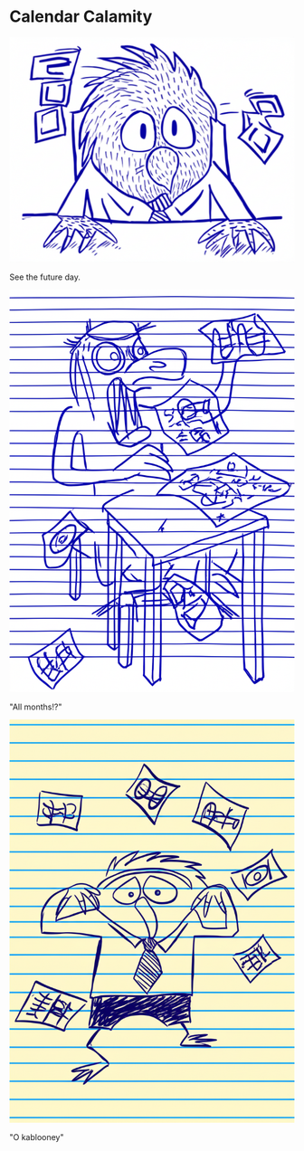 # Calendar Calamity

![Garrey Goosey looks at a wall calendar, pointing at a date.](calendar-1.png)

See the future day.

![Garrey Goosey looks confused, trying to flip calendar pages, perhaps multiple pages stick together.](calendar-2.png)

"All months!?"

![Garrey Goosey angrily tears the calendar from the wall, scattering pages.](calendar-3.png)

"O kablooney"